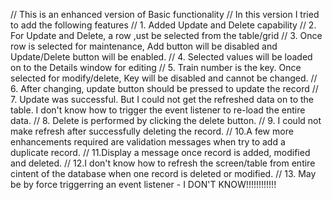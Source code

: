 // This is an enhanced version of Basic functionality
// In this version I tried to  add the following features
// 1. Added Update and Delete capability
// 2. For Update and Delete, a row ,ust be selected from the table/grid
// 3. Once row is selected for maintenance, Add button will be disabled and Update/Delete button will be enabled.
// 4. Selected values will be loaded on to the Details window for editing
// 5. Train number is the key. Once selected for modify/delete, Key  will be disabled and cannot be changed.
// 6. After changing, update button should be pressed to update the record
// 7. Update was successful. But I could not get the refreshed data on to the table. I don't know how to trigger the event listener to re-load the entire data.
// 8. Delete is performed by clicking the delete button.
// 9. I could not make refresh after successfully deleting the record.
// 10.A few more enhancements required are validation messages when try to add a  duplicate record.
// 11.Display a message once record is added, modified and deleted.
// 12.I don't know how to refresh the screen/table from entire cintent of the database when one record is deleted or modified.
// 13. May be by force triggerring an event listener - I DON'T KNOW!!!!!!!!!!!!